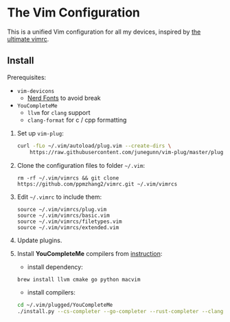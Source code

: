 # The Vim Configuration

This is a unified Vim configuration for all my devices, inspired by [the ultimate vimrc](https://github.com/amix/vimrc).

## Install

Prerequisites:

- `vim-devicons`
  - [Nerd Fonts](https://github.com/ryanoasis/nerd-fonts#font-installation) to avoid break
- `YouCompleteMe`
  - `llvm` for `clang` support
  - `clang-format` for c / cpp formatting

1. Set up `vim-plug`:

   ```sh
   curl -fLo ~/.vim/autoload/plug.vim --create-dirs \
       https://raw.githubusercontent.com/junegunn/vim-plug/master/plug.vim
   ```

2. Clone the configuration files to folder `~/.vim`:

   `rm -rf ~/.vim/vimrcs && git clone https://github.com/ppmzhang2/vimrc.git ~/.vim/vimrcs`

3. Edit `~/.vimrc` to include them:

    ```vim
    source ~/.vim/vimrcs/plug.vim
    source ~/.vim/vimrcs/basic.vim
    source ~/.vim/vimrcs/filetypes.vim
    source ~/.vim/vimrcs/extended.vim
    ```

4. Update plugins.
5. Install **YouCompleteMe** compilers from [instruction](https://github.com/ycm-core/YouCompleteMe#installation):
   - install dependency:

    ```sh
    brew install llvm cmake go python macvim
    ```

   - install compilers:

    ```sh
    cd ~/.vim/plugged/YouCompleteMe
    ./install.py --cs-completer --go-completer --rust-completer --clangd-completerp
    ```

